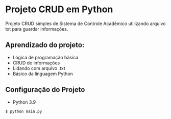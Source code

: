 # Projeto CRUD em Python
Projeto CRUD simples de Sistema de Controle Acadêmico utilizando arquivo txt para guardar informações.

## Aprendizado do projeto:

- Lógica de programação básica
- CRUD de informações
- Lidando com arquivo .txt
- Básico da linguagem Python

## Configuração do Projeto 

- Python 3.9

``
$ python main.py
``